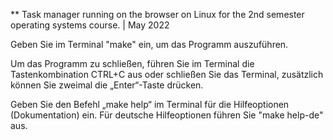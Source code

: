 ** Task manager running on the browser on Linux for the 2nd semester operating systems course. | May 2022

Geben Sie im Terminal "make" ein, um das Programm auszuführen.

Um das Programm zu schließen, führen Sie im Terminal die Tastenkombination CTRL+C aus oder schließen Sie das Terminal, zusätzlich können Sie zweimal die „Enter“-Taste drücken.

Geben Sie den Befehl „make help“ im Terminal für die Hilfeoptionen (Dokumentation) ein.
Für deutsche Hilfeoptionen führen Sie "make help-de" aus.
